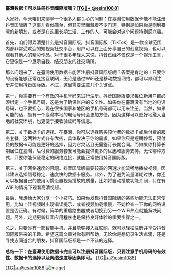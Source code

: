**臺灣数据卡可以註冊抖音國際版嗎？[[TG💪+ @esim1088](https://t.me/s/esim1088)]**

大家好，今天咱们来聊聊一个很多人都关心的问题：在臺灣使用数据卡能不能注册抖音国际版？这事儿看似简单，但其实里面藏着不少门道，特别是如果你是刚到臺灣的新朋友，或者是在这里长期生活、工作的人，可能会对这个问题特别感兴趣。

首先，咱们得弄清楚什么是抖音国际版。抖音国际版（TikTok）是一款全球范围内都非常受欢迎的短视频社交平台，用户可以在上面分享自己的创意视频，也可以观看其他人的精彩作品。对于很多年轻人来说，抖音已经不仅仅是一个娱乐工具，它更像是一个展示自我、结交朋友的社交场所。

那么问题来了，在臺灣使用数据卡能否注册抖音国际版呢？答案是肯定的！只要你的设备能够正常连接互联网，无论是通过WiFi还是移动数据网络，都可以顺利注册并使用抖音国际版。不过，这里需要注意几个关键点。

第一，你需要有一个有效的手机号码来进行注册。抖音国际版要求每位新用户都必须绑定一个手机号码，这是为了确保账户的安全性。如果你在臺灣没有当地的电话号码，也不要担心，现在很多国家和地区的手机号码都可以用来注册。当然，如果可能的话，拥有一个臺灣本地的电话号码会更加方便，因为这样可以更好地融入当地的社交环境，也更便于接收验证码等信息。

第二，关于数据卡的选择。在臺灣，你可以选择购买预付费的数据卡或后付费的服务套餐。这两种方式各有优劣，具体取决于你的需求。如果你只是短期停留，预付费的数据卡可能是更好的选择，因为它灵活且无需签订长期合同。而如果你打算长期居住在臺灣，后付费的服务套餐可能会提供更多的优惠和服务支持。无论哪种方式，只要你能保证稳定的网络连接，就能正常使用抖音国际版。

第三，关于网络速度的问题。抖音国际版需要较高的网速才能流畅地播放视频，因此建议选择信号稳定、速度快的数据卡服务。此外，为了避免流量消耗过快，你还可以根据自己的使用习惯设置视频播放的质量，比如将自动播放功能关闭，只在有WiFi的情况下观看高清视频。

最后，我想给大家分享一个小技巧。如果你发现抖音国际版的某些功能无法正常使用，比如上传视频时出现错误提示，或者视频加载缓慢，不妨检查一下你的网络设置是否正确。有时候，简单的重启路由器或者切换到另一个WiFi热点就能解决问题。另外，定期更新抖音应用程序也是保持良好体验的重要步骤之一。

总之，只要你有一部智能手机，并且能够接入互联网，就可以轻松注册并享受抖音国际版带来的乐趣。希望这篇文章对你有所帮助，无论你是想记录生活点滴，还是寻找志同道合的朋友，抖音国际版都是一个不错的选择。

**总结一下：在臺灣使用数据卡完全可以注册抖音国际版，只要注意手机号码的有效性、数据卡的选择以及网络速度等因素即可。** [[TG💪+ @esim1088](https://t.me/s/esim1088)]

[[TG💪+ @esim1088](https://t.me/s/esim1088) ![Image](https://i.postimg.cc/4NQfJmqS/Snipaste-2025-05-13-00-14-12.png)]